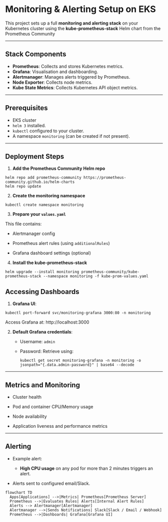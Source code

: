# Monitoring & Alerting Setup on EKS

This project sets up a full **monitoring and alerting stack** on your Kubernetes cluster using the **kube-prometheus-stack** Helm chart from the Prometheus Community

---

## Stack Components

- **Prometheus**: Collects and stores Kubernetes metrics.
- **Grafana**: Visualisation and dashboarding.
- **Alertmanager**: Manages alerts triggered by Prometheus.
- **Node Exporter**: Collects node metrics.
- **Kube State Metrics**: Collects Kubernetes API object metrics.

---

## Prerequisites

- EKS cluster
- `helm 3` installed.
- `kubectl` configured to your cluster.
- A namespace `monitoring` (can be created if not present).

---

## Deployment Steps

1. **Add the Prometheus Community Helm repo**

`helm repo add prometheus-community https://prometheus-community.github.io/helm-charts`\
`helm repo update`

2. **Create the monitoring namespace**

`kubectl create namespace monitoring` 

3.  **Prepare your `values.yaml`**
    
This file contains:

-   Alertmanager config
    
-   Prometheus alert rules (using `additionalRules`)
    
-   Grafana dashboard settings (optional)

4.  **Install the kube-prometheus-stack**

`helm upgrade --install monitoring prometheus-community/kube-prometheus-stack --namespace monitoring -f kube-prom-values.yaml`

## Accessing Dashboards

1.   **Grafana UI**:
    
`kubectl port-forward svc/monitoring-grafana 3000:80 -n monitoring` 

Access Grafana at: http://localhost:3000

2.  **Default Grafana credentials**:
    
    -   Username: `admin`
        
    -   Password: Retrieve using:

        `kubectl get secret monitoring-grafana -n monitoring -o jsonpath="{.data.admin-password}" | base64 --decode` 
        
----------

##  Metrics and Monitoring

-   Cluster health
    
-   Pod and container CPU/Memory usage
    
-   Node availability
    
-   Application liveness and performance metrics
    

----------

##  Alerting

-   Example alert:
    
    -   **High CPU usage** on any pod for more than 2 minutes triggers an alert.
        
-   Alerts sent to configured email/Slack.



```mermaid
flowchart TD
  Apps[Applications] -->|Metrics| Prometheus[Prometheus Server]
  Prometheus -->|Evaluates Rules| Alerts[Internal Alert Rules]
  Alerts --> Alertmanager[Alertmanager]
  Alertmanager -->|Sends Notifications| Slack[Slack / Email / Webhook]
  Prometheus -->|Dashboards| Grafana[Grafana UI]

```
